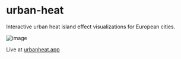 # urban-heat
Interactive urban heat island effect visualizations for European cities.


![image](https://github.com/damienallen/urban-heat/assets/17518047/4e96ae27-1601-4b23-a8d3-442fd95ed645)


Live at [urbanheat.app](http://urbanheat.app)
